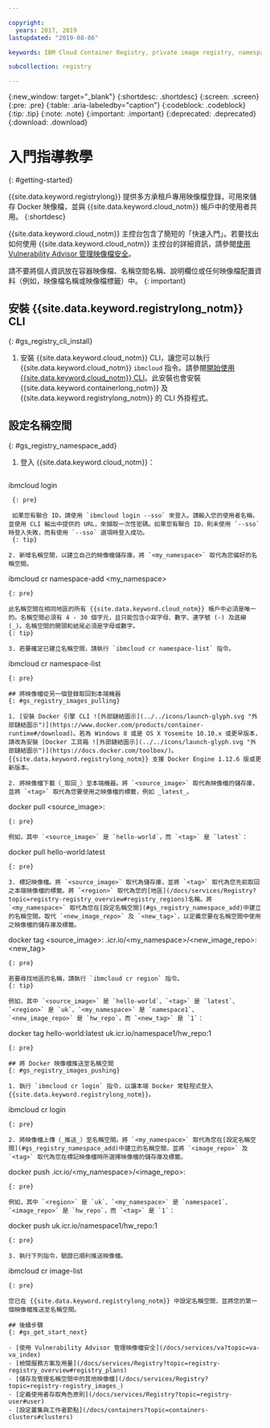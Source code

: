```yaml
---

copyright:
  years: 2017, 2019
lastupdated: "2019-08-06"

keywords: IBM Cloud Container Registry, private image registry, namespaces, image security, cli, namespaces, tutorial, Docker, images, registry

subcollection: registry

---
```


{:new_window: target="_blank"}
{:shortdesc: .shortdesc}
{:screen: .screen}
{:pre: .pre}
{:table: .aria-labeledby="caption"}
{:codeblock: .codeblock}
{:tip: .tip}
{:note: .note}
{:important: .important}
{:deprecated: .deprecated}
{:download: .download}

# 入門指導教學
{: #getting-started}

{{site.data.keyword.registrylong}} 提供多方承租戶專用映像檔登錄，可用來儲存 Docker 映像檔，並與 {{site.data.keyword.cloud_notm}} 帳戶中的使用者共用。
{:shortdesc}

{{site.data.keyword.cloud_notm}} 主控台包含了簡短的「快速入門」。若要找出如何使用 {{site.data.keyword.cloud_notm}} 主控台的詳細資訊，請參閱[使用 Vulnerability Advisor 管理映像檔安全](/docs/services/va?topic=va-va_index)。

請不要將個人資訊放在容器映像檔、名稱空間名稱、說明欄位或任何映像檔配置資料（例如，映像檔名稱或映像檔標籤）中。
{: important}

## 安裝 {{site.data.keyword.registrylong_notm}} CLI
{: #gs_registry_cli_install}

1. 安裝 {{site.data.keyword.cloud_notm}} CLI，讓您可以執行 {{site.data.keyword.cloud_notm}} `ibmcloud` 指令。請參閱[開始使用 {{site.data.keyword.cloud_notm}} CLI](/docs/cli?topic=cloud-cli-getting-started)。此安裝也會安裝 {{site.data.keyword.containerlong_notm}} 及 {{site.data.keyword.registrylong_notm}} 的 CLI 外掛程式。

## 設定名稱空間
{: #gs_registry_namespace_add}

1. 登入 {{site.data.keyword.cloud_notm}}：

   ```
  ibmcloud login
  ```
   {: pre}

   如果您有聯合 ID，請使用 `ibmcloud login --sso` 來登入。請輸入您的使用者名稱，並使用 CLI 輸出中提供的 URL，來擷取一次性密碼。如果您有聯合 ID，則未使用 `--sso` 時登入失敗，而有使用 `--sso` 選項時登入成功。
   {: tip}

2. 新增名稱空間，以建立自己的映像檔儲存庫。將 `<my_namespace>` 取代為您偏好的名稱空間。

   ```
   ibmcloud cr namespace-add <my_namespace>
   ```
   {: pre}

   此名稱空間在相同地區的所有 {{site.data.keyword.cloud_notm}} 帳戶中必須是唯一的。名稱空間必須有 4 - 30 個字元，且只能包含小寫字母、數字、連字號 (-) 及底線 (_)。名稱空間的開頭和結尾必須是字母或數字。
   {: tip}

3. 若要確定已建立名稱空間，請執行 `ibmcloud cr namespace-list` 指令。

   ```
   ibmcloud cr namespace-list
   ```
   {: pre}

## 將映像檔從另一個登錄取回到本端機器
{: #gs_registry_images_pulling}

1. [安裝 Docker 引擎 CLI ![外部鏈結圖示](../../icons/launch-glyph.svg "外部鏈結圖示")](https://www.docker.com/products/container-runtime#/download)。若為 Windows 8 或是 OS X Yosemite 10.10.x 或更早版本，請改為安裝 [Docker 工具箱 ![外部鏈結圖示](../../icons/launch-glyph.svg "外部鏈結圖示")](https://docs.docker.com/toolbox/)。{{site.data.keyword.registrylong_notm}} 支援 Docker Engine 1.12.6 版或更新版本。

2. 將映像檔下載（_取回_）至本端機器。將 `<source_image>` 取代為映像檔的儲存庫，並將 `<tag>` 取代為您要使用之映像檔的標籤，例如 _latest_。

   ```
   docker pull <source_image>:<tag>
   ```
   {: pre}

   例如，其中 `<source_image>` 是 `hello-world`，而 `<tag>` 是 `latest`：

   ```
   docker pull hello-world:latest
   ```
   {: pre}

3. 標記映像檔。將 `<source_image>` 取代為儲存庫，並將 `<tag>` 取代為您先前取回之本端映像檔的標籤。將 `<region>` 取代為您的[地區](/docs/services/Registry?topic=registry-registry_overview#registry_regions)名稱。將 `<my_namespace>` 取代為您在[設定名稱空間](#gs_registry_namespace_add)中建立的名稱空間。取代 `<new_image_repo>` 及 `<new_tag>`，以定義您要在名稱空間中使用之映像檔的儲存庫及標籤。

   ```
   docker tag <source_image>:<tag> <region>.icr.io/<my_namespace>/<new_image_repo>:<new_tag>
   ```
   {: pre}

   若要尋找地區的名稱，請執行 `ibmcloud cr region` 指令。
   {: tip}

   例如，其中 `<source_image>` 是 `hello-world`、`<tag>` 是 `latest`、`<region>` 是 `uk`、`<my_namespace>` 是 `namespace1`、`<new_image_repo>` 是 `hw_repo`，而 `<new_tag>` 是 `1`：

   ```
   docker tag hello-world:latest uk.icr.io/namespace1/hw_repo:1
   ```
   {: pre}

## 將 Docker 映像檔推送至名稱空間
{: #gs_registry_images_pushing}

1. 執行 `ibmcloud cr login` 指令，以讓本端 Docker 常駐程式登入 {{site.data.keyword.registrylong_notm}}。

   ```
   ibmcloud cr login
   ```
   {: pre}

2. 將映像檔上傳（_推送_）至名稱空間。將 `<my_namespace>` 取代為您在[設定名稱空間](#gs_registry_namespace_add)中建立的名稱空間，並將 `<image_repo>` 及 `<tag>` 取代為您在標記映像檔時所選擇映像檔的儲存庫及標籤。

   ```
   docker push <region>.icr.io/<my_namespace>/<image_repo>:<tag>
   ```
   {: pre}
   
   例如，其中 `<region>` 是 `uk`、`<my_namespace>` 是 `namespace1`、`<image_repo>` 是 `hw_repo`，而 `<tag>` 是 `1`：

   ```
   docker push uk.icr.io/namespace1/hw_repo:1
   ```
   {: pre}

3. 執行下列指令，驗證已順利推送映像檔。

   ```
   ibmcloud cr image-list
   ```
   {: pre}

您已在 {{site.data.keyword.registrylong_notm}} 中設定名稱空間，並將您的第一個映像檔推送至名稱空間。

## 後續步驟
{: #gs_get_start_next}

- [使用 Vulnerability Advisor 管理映像檔安全](/docs/services/va?topic=va-va_index)
- [檢閱服務方案及用量](/docs/services/Registry?topic=registry-registry_overview#registry_plans)
- [儲存及管理名稱空間中的其他映像檔](/docs/services/Registry?topic=registry-registry_images_)
- [定義使用者存取角色原則](/docs/services/Registry?topic=registry-user#user)
- [設定叢集與工作者節點](/docs/containers?topic=containers-clusters#clusters)
